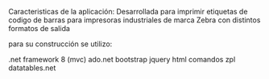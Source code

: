 Caracteristicas de la aplicación:
Desarrollada para imprimir etiquetas de codigo de barras para impresoras industriales de marca Zebra con distintos formatos de salida

para su construcción se utilizo:

.net framework 8 (mvc)
ado.net
bootstrap
jquery
html
comandos zpl
datatables.net
